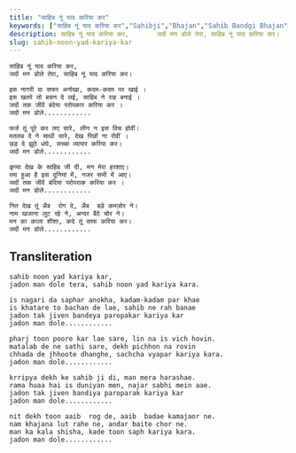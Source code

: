 ```yaml
---
title: "साहिब नूं याद करिया कर"
keywords: ["साहिब नूं याद करिया कर","Sahibji","Bhajan","Sahib Bandgi Bhajan","Sant Kabir Bhajan","bhajan lyrics","साहिब बंदगी भजन","भजन"]
description: साहिब नूं याद करिया कर,       जदों मन डोले तेरा, साहिब नूं याद करिया कर।          इस नागरी दा सफर अनोखा, कदम-कदम पर खाई ।       इस खतरे तो बचन दे लई
slug: sahib-noon-yad-kariya-kar
---
```


    
    साहिब नूं याद करिया कर,  
    जदों मन डोले तेरा, साहिब नूं याद करिया कर।  
  
    इस नागरी दा सफर अनोखा, कदम-कदम पर खाई ।  
    इस खतरे तो बचन दे लई, साहिब ने राह बनाई ।  
    जदों तक जीवें बंदेया परोपकार करिया कर ।  
    जदों मन डोले............  
  
    फर्ज तूं पूरे कर लए सारे, लीन न इस विच होवीं।  
    मतलब दे ने साथी सारे, देख पिछों ना रोवीं ।  
    छड़ दे झूठे धंघे, सच्चा व्यापार करिया कर।  
    जदों मन डोले............  
  
    कृप्या देख के साहिब जी दी, मन मेरा हरशाए।  
    रमा हुआ है इस दुनियां में, नजर सभी में आए।  
    जदों तक जीवें बंदिया परोपराक करिया कर ।  
    जदों मन डोले............  
  
    नित देख तूं अैब  रोग दे, अैब  बड़े कमज़ोर ने।  
    नाम खजाना लुट रहे ने, अन्दर बैठे चोर ने।  
    मन का काला शीशा, कदे तूं साफ करिया कर।  
    जदों मन डोले............  


## Transliteration
    
    sahib noon yad kariya kar,  
    jadon man dole tera, sahib noon yad kariya kara.  
  
    is nagari da saphar anokha, kadam-kadam par khae  
    is khatare to bachan de lae, sahib ne rah banae  
    jadon tak jiven bandeya paropakar kariya kar  
    jadon man dole............  
  
    pharj toon poore kar lae sare, lin na is vich hovin.  
    matalab de ne sathi sare, dekh pichhon na rovin  
    chhada de jhhoote dhanghe, sachcha vyapar kariya kara.  
    jadon man dole............  
  
    krripya dekh ke sahib ji di, man mera harashae.  
    rama huaa hai is duniyan men, najar sabhi mein aae.  
    jadon tak jiven bandiya paroparak kariya kar  
    jadon man dole............  
  
    nit dekh toon aaib  rog de, aaib  badae kamajaor ne.  
    nam khajana lut rahe ne, andar baite chor ne.  
    man ka kala shisha, kade toon saph kariya kara.  
    jadon man dole............  

  